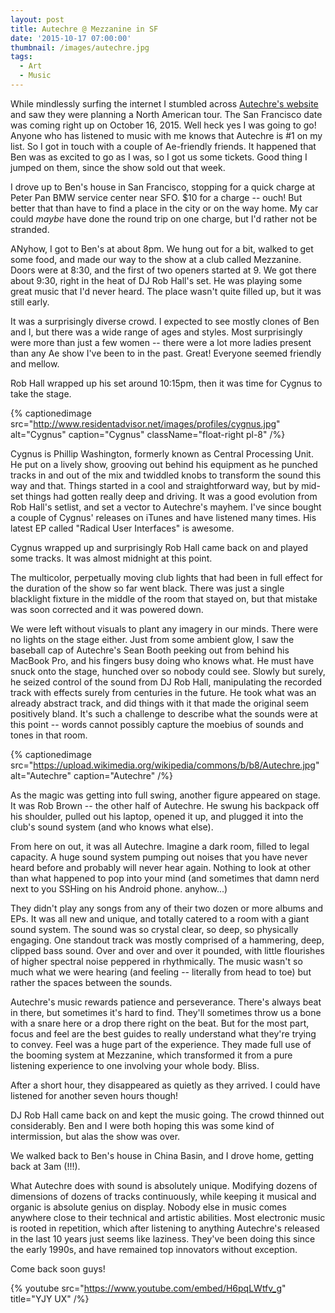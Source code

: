 ```yaml
---
layout: post
title: Autechre @ Mezzanine in SF
date: '2015-10-17 07:00:00'
thumbnail: /images/autechre.jpg
tags:
  - Art
  - Music
---
```


While mindlessly surfing the internet I stumbled across [Autechre's website](http://autechre.ws/) and saw they were planning a North American tour. The San Francisco date was coming right up on October 16, 2015. Well heck yes I was going to go! Anyone who has listened to music with me knows that Autechre is #1 on my list. So I got in touch with a couple of Ae-friendly friends. It happened that Ben was as excited to go as I was, so I got us some tickets. Good thing I jumped on them, since the show sold out that week.

I drove up to Ben's house in San Francisco, stopping for a quick charge at Peter Pan BMW service center near SFO. $10 for a charge -- ouch! But better that than have to find a place in the city or on the way home. My car could _maybe_ have done the round trip on one charge, but I'd rather not be stranded.

ANyhow, I got to Ben's at about 8pm. We hung out for a bit, walked to get some food, and made our way to the show at a club called Mezzanine. Doors were at 8:30, and the first of two openers started at 9. We got there about 9:30, right in the heat of DJ Rob Hall's set. He was playing some great music that I'd never heard. The place wasn't quite filled up, but it was still early.

It was a surprisingly diverse crowd. I expected to see mostly clones of Ben and I, but there was a wide range of ages and styles. Most surprisingly were more than just a few women -- there were a lot more ladies present than any Ae show I've been to in the past. Great! Everyone seemed friendly and mellow.

Rob Hall wrapped up his set around 10:15pm, then it was time for Cygnus to take the stage.

{% captionedimage src="http://www.residentadvisor.net/images/profiles/cygnus.jpg" alt="Cygnus" caption="Cygnus" className="float-right pl-8" /%}

Cygnus is Phillip Washington, formerly known as Central Processing Unit. He put on a lively show, grooving out behind his equipment as he punched tracks in and out of the mix and twiddled knobs to transform the sound this way and that. Things started in a cool and straightforward way, but by mid-set things had gotten really deep and driving. It was a good evolution from Rob Hall's setlist, and set a vector to Autechre's mayhem.
I've since bought a couple of Cygnus' releases on iTunes and have listened many times. His latest EP called "Radical User Interfaces" is awesome.

Cygnus wrapped up and surprisingly Rob Hall came back on and played some tracks. It was almost midnight at this point.

The multicolor, perpetually moving club lights that had been in full effect for the duration of the show so far went black. There was just a single blacklight fixture in the middle of the room that stayed on, but that mistake was soon corrected and it was powered down.

We were left without visuals to plant any imagery in our minds. There were no lights on the stage either. Just from some ambient glow, I saw the baseball cap of Autechre's Sean Booth peeking out from behind his MacBook Pro, and his fingers busy doing who knows what. He must have snuck onto the stage, hunched over so nobody could see. Slowly but surely, he seized control of the sound from DJ Rob Hall, manipulating the recorded track with effects surely from centuries in the future. He took what was an already abstract track, and did things with it that made the original seem positively bland. It's such a challenge to describe what the sounds were at this point -- words cannot possibly capture the moebius of sounds and tones in that room.

{% captionedimage src="https://upload.wikimedia.org/wikipedia/commons/b/b8/Autechre.jpg" alt="Autechre" caption="Autechre" /%}

As the magic was getting into full swing, another figure appeared on stage. It was Rob Brown -- the other half of Autechre. He swung his backpack off his shoulder, pulled out his laptop, opened it up, and plugged it into the club's sound system (and who knows what else).

From here on out, it was all Autechre. Imagine a dark room, filled to legal capacity. A huge sound system pumping out noises that you have never heard before and probably will never hear again. Nothing to look at other than what happened to pop into your mind (and sometimes that damn nerd next to you SSHing on his Android phone. anyhow...)

They didn't play any songs from any of their two dozen or more albums and EPs. It was all new and unique, and totally catered to a room with a giant sound system. The sound was so crystal clear, so deep, so physically engaging. One standout track was mostly comprised of a hammering, deep, clipped bass sound. Over and over and over it pounded, with little flourishes of higher spectral noise peppered in rhythmically. The music wasn't so much what we were hearing (and feeling -- literally from head to toe) but rather the spaces between the sounds.

Autechre's music rewards patience and perseverance. There's always beat in there, but sometimes it's hard to find. They'll sometimes throw us a bone with a snare here or a drop there right on the beat. But for the most part, focus and feel are the best guides to really understand what they're trying to convey. Feel was a huge part of the experience. They made full use of the booming system at Mezzanine, which transformed it from a pure listening experience to one involving your whole body. Bliss.

After a short hour, they disappeared as quietly as they arrived. I could have listened for another seven hours though!

DJ Rob Hall came back on and kept the music going. The crowd thinned out considerably. Ben and I were both hoping this was some kind of intermission, but alas the show was over.

We walked back to Ben's house in China Basin, and I drove home, getting back at 3am (!!!).

What Autechre does with sound is absolutely unique. Modifying dozens of dimensions of dozens of tracks continuously, while keeping it musical and organic is absolute genius on display. Nobody else in music comes anywhere close to their technical and artistic abilities. Most electronic music is rooted in repetition, which after listening to anything Autechre's released in the last 10 years just seems like laziness. They've been doing this since the early 1990s, and have remained top innovators without exception.

Come back soon guys!

{% youtube src="https://www.youtube.com/embed/H6pqLWtfv_g" title="YJY UX" /%}
